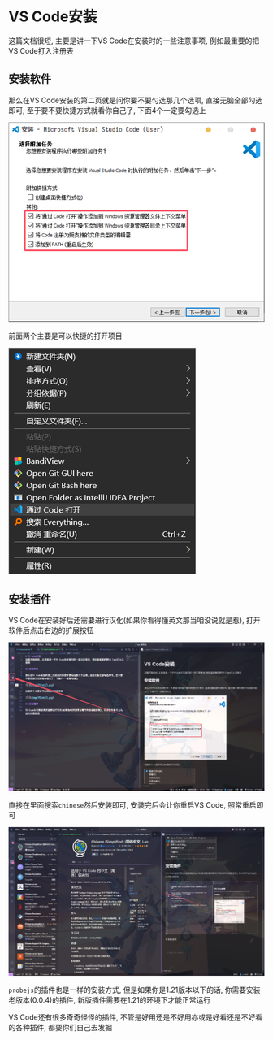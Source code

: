 # VS Code安装
这篇文档很短, 主要是讲一下VS Code在安装时的一些注意事项, 例如最重要的把VS Code打入注册表

## 安装软件

那么在VS Code安装的第二页就是问你要不要勾选那几个选项, 直接无脑全部勾选即可, 至于要不要快捷方式就看你自己了, 下面4个一定要勾选上

![1](/imgs/VSCode/1.png)

前面两个主要是可以快捷的打开项目

![2](/imgs/VSCode/2.png)

## 安装插件

VS Code在安装好后还需要进行汉化(如果你看得懂英文那当咱没说就是惹), 打开软件后点击右边的扩展按钮

![3](/imgs/VSCode/3.png)

直接在里面搜索`chinese`然后安装即可, 安装完后会让你重启VS Code, 照常重启即可

![chinese](/imgs/VSCode/chinese.png)

`probejs`的插件也是一样的安装方式, 但是如果你是1.21版本以下的话, 你需要安装老版本(0.0.4)的插件, 新版插件需要在1.21的环境下才能正常运行

VS Code还有很多奇奇怪怪的插件, 不管是好用还是不好用亦或是好看还是不好看的各种插件, 都要你们自己去发掘